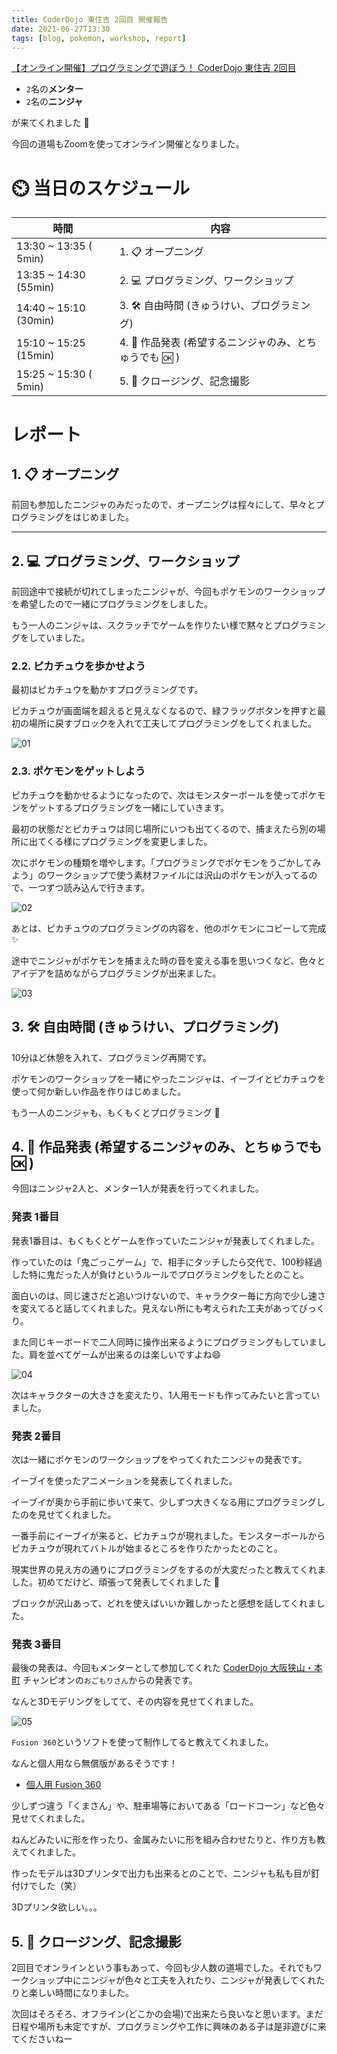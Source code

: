 ```yaml
---
title: CoderDojo 東住吉 2回目 開催報告
date: 2021-06-27T13:30
tags: [blog, pokemon, workshop, report]
---
```


[【オンライン開催】プログラミングで遊ぼう！ CoderDojo 東住吉 2回目](https://cd-hisumi.doorkeeper.jp/events/122427)


- `2`名の**メンター**
- `2`名の**ニンジャ**

が来てくれました :tada:

今回の道場もZoomを使ってオンライン開催となりました。

# :timer_clock: 当日のスケジュール

| 時間                  | 内容                                                          |
|-----------------------|---------------------------------------------------------------|
| 13:30 ~ 13:35 ( 5min) | 1. :clipboard: オープニング                                   |
| 13:35 ~ 14:30 (55min) | 2. :computer: プログラミング、ワークショップ                  |
| 14:40 ~ 15:10 (30min) | 3. :hammer_and_wrench: 自由時間 (きゅうけい、プログラミング)  |
| 15:10 ~ 15:25 (15min) | 4. :tada: 作品発表 (希望するニンジャのみ、とちゅうでも :ok: ) |
| 15:25 ~ 15:30 ( 5min) | 5. :wave: クロージング、記念撮影                              |

# レポート

## 1. :clipboard: オープニング

前回も参加したニンジャのみだったので、オープニングは程々にして、早々とプログラミングをはじめました。  

---
## 2. :computer: プログラミング、ワークショップ

前回途中で接続が切れてしまったニンジャが、今回もポケモンのワークショップを希望したので一緒にプログラミングをしました。  

もう一人のニンジャは、スクラッチでゲームを作りたい様で黙々とプログラミングをしていました。

### **2.2. ピカチュウを歩かせよう**

最初はピカチュウを動かすプログラミングです。

ピカチュウが画面端を超えると見えなくなるので、緑フラッグボタンを押すと最初の場所に戻すブロックを入れて工夫してプログラミングをしてくれました。

![01](01.png)

### **2.3. ポケモンをゲットしよう**

ピカチュウを動かせるようになったので、次はモンスターボールを使ってポケモンをゲットするプログラミングを一緒にしていきます。

最初の状態だとピカチュウは同じ場所にいつも出てくるので、捕まえたら別の場所に出てくる様にプログラミングを変更しました。

次にポケモンの種類を増やします。「プログラミングでポケモンをうごかしてみよう」のワークショップで使う素材ファイルには沢山のポケモンが入ってるので、一つずつ読み込んで行きます。

![02](02.png)

あとは、ピカチュウのプログラミングの内容を、他のポケモンにコピーして完成 :sparkles:

途中でニンジャがポケモンを捕まえた時の音を変える事を思いつくなど、色々とアイデアを詰めながらプログラミングが出来ました。

![03](03.png)

## 3. :hammer_and_wrench: 自由時間 (きゅうけい、プログラミング)

10分ほど休憩を入れて、プログラミング再開です。

ポケモンのワークショップを一緒にやったニンジャは、イーブイとピカチュウを使って何か新しい作品を作りはじめました。

もう一人のニンジャも、もくもくとプログラミング :eyes:

## 4. :tada: 作品発表 (希望するニンジャのみ、とちゅうでも :ok: ) 

今回はニンジャ2人と、メンター1人が発表を行ってくれました。

### **発表 1番目**

発表1番目は、もくもくとゲームを作っていたニンジャが発表してくれました。

作っていたのは「鬼ごっこゲーム」で、相手にタッチしたら交代で、100秒経過した特に鬼だった人が負けというルールでプログラミングをしたとのこと。

面白いのは、同じ速さだと追いつけないので、キャラクター毎に方向で少し速さを変えてると話してくれました。見えない所にも考えられた工夫があってびっくり。

また同じキーボードで二人同時に操作出来るようにプログラミングもしていました。肩を並べてゲームが出来るのは楽しいですよね:smile:

![04](04.png)

次はキャラクターの大きさを変えたり、1人用モードも作ってみたいと言っていました。

### **発表 2番目**

次は一緒にポケモンのワークショップをやってくれたニンジャの発表です。

イーブイを使ったアニメーションを発表してくれました。

イーブイが奥から手前に歩いて来て、少しずつ大きくなる用にプログラミングしたのを見せてくれました。

一番手前にイーブイが来ると、ピカチュウが現れました。モンスターボールからピカチュウが現れてバトルが始まるところを作りたかったとのこと。

現実世界の見え方の通りにプログラミングをするのが大変だったと教えてくれました。初めてだけど、頑張って発表してくれました :tada:

ブロックが沢山あって、どれを使えばいいか難しかったと感想を話してくれました。

### **発表 3番目**

最後の発表は、今回もメンターとして参加してくれた [CoderDojo 大阪狭山・本町](https://coderdojo-hommachi.github.io/) チャンピオンの`おごもりさん`からの発表です。

なんと3Dモデリングをしてて、その内容を見せてくれました。

![05](05.png)

`Fusion 360`というソフトを使って制作してると教えてくれました。

なんと個人用なら無償版があるそうです！

- [個人用 Fusion 360](https://www.autodesk.co.jp/products/fusion-360/personal)

少しずつ違う「くまさん」や、駐車場等においてある「ロードコーン」など色々見せてくれました。

ねんどみたいに形を作ったり、金属みたいに形を組み合わせたりと、作り方も教えてくれました。

作ったモデルは3Dプリンタで出力も出来るとのことで、ニンジャも私も目が釘付けでした（笑）

3Dプリンタ欲しい。。。

## 5. :wave: クロージング、記念撮影

2回目でオンラインという事もあって、今回も少人数の道場でした。それでもワークショップ中にニンジャが色々と工夫を入れたり、ニンジャが発表してくれたりと楽しい時間になりました。

次回はそろそろ、オフライン(どこかの会場)で出来たら良いなと思います。まだ日程や場所も未定ですが、プログラミングや工作に興味のある子は是非遊びに来てくださいねー

